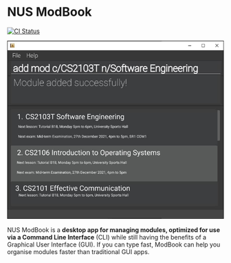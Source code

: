 NUS ModBook
===========
[![CI Status](https://github.com/AY2122S1-CS2103T-T13-1/tp/workflows/Java%20CI/badge.svg)](https://github.com/AY2122S1-CS2103T-T13-1/tp/actions)

![Ui](docs/images/Ui.png)

NUS ModBook is a **desktop app for managing modules, optimized for use via a Command Line Interface** (CLI) while still having the benefits of a Graphical User Interface (GUI). If you can type fast, ModBook can help you organise modules faster than traditional GUI apps.
